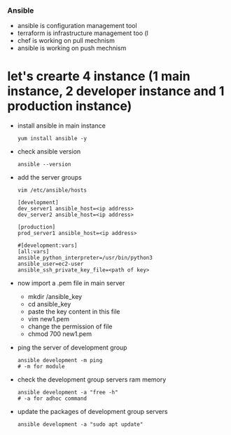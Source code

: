 ### Ansible
- ansible is configuration management tool
- terraform is infrastructure management too (l
- chef is working on pull mechnism
- ansible is working on push mechnism

# let's crearte 4 instance (1 main instance, 2 developer instance and 1 production instance)
- install ansible in main instance
  ```
  yum install ansible -y
  ```
- check ansible version
  ```
  ansible --version
  ```
- add the server groups
  ```
  vim /etc/ansible/hosts
  ```
  ```
  [development]
  dev_server1 ansible_host=<ip address>
  dev_server2 ansible_host=<ip address>

  [production]
  prod_server1 ansible_host=<ip address>

  #[development:vars]
  [all:vars]
  ansible_python_interpreter=/usr/bin/python3
  ansible_user=ec2-user
  ansible_ssh_private_key_file=<path of key>
  ```

- now import a .pem file in main server 
  -  mkdir /ansible_key
  -  cd ansible_key
  -  paste the key content in this file
  -  vim new1.pem
  -  change the permission of file
  -  chmod 700 new1.pem
- ping the server of development group
  ```
  ansible development -m ping
  # -m for module
  ```
- check the development group servers ram memory
  ```
  ansible development -a "free -h"
  # -a for adhoc command
  ```
- update the packages of development group servers
  ```
  ansible development -a "sudo apt update"
  ```
